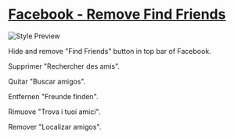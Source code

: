 [Facebook - Remove Find Friends](http://userstyles.org/styles/53037)
==========
![Style Preview](http://cdn.userstyles.org/style_screenshots/53037_after.png)

Hide and remove "Find Friends" button in top bar of Facebook.

Supprimer "Rechercher des amis".

Quitar "Buscar amigos".

Entfernen "Freunde finden".

Rimuove "Trova i tuoi amici".

Remover "Localizar amigos".
